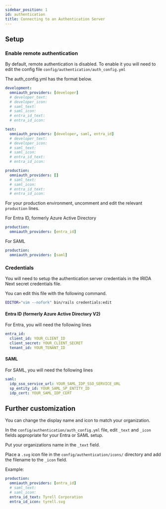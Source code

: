```yaml
---
sidebar_position: 1
id: authentication
title: Connecting to an Authentication Server
---
```


## Setup

### Enable remote authentication

By default, remote authentication is disabled. To enable it you will need to edit the config file `config/authentication/auth_config.yml`

The auth_config.yml has the format below.

```yml
development:
  omniauth_providers: [developer]
  # developer_text:
  # developer_icon:
  # saml_text:
  # saml_icon:
  # entra_id_text:
  # entra_id_icon:

test:
  omniauth_providers: [developer, saml, entra_id]
  # developer_text:
  # developer_icon:
  # saml_text:
  # saml_icon:
  # entra_id_text:
  # entra_id_icon:

production:
  omniauth_providers: []
  # saml_text:
  # saml_icon:
  # entra_id_text:
  # entra_id_icon:
```

For your production environment, uncomment and edit the relevant `production` lines.

For Entra ID, formerly Azure Active Directory

```yml
production:
  omniauth_providers: [entra_id]
```

For SAML

```yml
production:
  omniauth_providers: [saml]
```

### Credentials

You will need to setup the authentication server credentials in the IRIDA Next secret credentials file.

You can edit this file with the following command.

```bash
EDITOR="vim --nofork" bin/rails credentials:edit
```

#### Entra ID (formerly Azure Active Directory V2)

For Entra, you will need the following lines

```yml
entra_id:
  client_id: YOUR_CLIENT_ID
  client_secret: YOUR_CLIENT_SECRET
  tenant_id: YOUR_TENANT_ID
```

#### SAML

For SAML, you will need the following lines

```yml
saml:
  idp_sso_service_url: YOUR_SAML_IDP_SSO_SERVICE_URL
  sp_entity_id: YOUR_SAML_SP_ENTITY_ID
  idp_cert: YOUR_SAML_IDP_CERT
```

## Further customization

You can change the display name and icon to match your organization.

In the `config/authentication/auth_config.yml` file, edit `_text` and `_icon` fields appropriate for your Entra or SAML setup.

Put your organizations name in the `_text` field.

Place a `.svg` icon file in the `config/authentication/icons/` directory and add the filename to the `_icon` field.

Example:

```yml
production:
  omniauth_providers: [entra_id]
  # saml_text:
  # saml_icon:
  entra_id_text: Tyrell Corporation
  entra_id_icon: tyrell.svg
```
